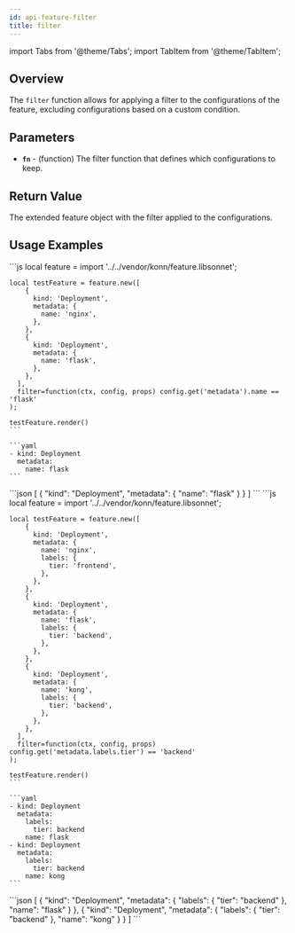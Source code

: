 ```yaml
---
id: api-feature-filter
title: filter
---
```


import Tabs from '@theme/Tabs';
import TabItem from '@theme/TabItem';



## Overview
The `filter` function allows for applying a filter to the configurations of the feature, excluding configurations based on a custom condition.

## Parameters
- **`fn`** - (function) The filter function that defines which configurations to keep.

## Return Value
The extended feature object with the filter applied to the configurations.

## Usage Examples


<Tabs>
    <TabItem value="jsonnet" label="Jsonnet" default>
    ```js
    local feature = import '../../vendor/konn/feature.libsonnet';

    local testFeature = feature.new([
        {
          kind: 'Deployment',
          metadata: {
            name: 'nginx',
          },
        },
        {
          kind: 'Deployment',
          metadata: {
            name: 'flask',
          },
        },
      ],
      filter=function(ctx, config, props) config.get('metadata').name == 'flask'
    );

    testFeature.render()
    ```
  </TabItem>
  <TabItem value="yaml" label="YAML Output">

    ```yaml
    - kind: Deployment
      metadata:
        name: flask
    ```
  </TabItem>
  <TabItem value="json" label="JSON Output">
    ```json
    [
       {
          "kind": "Deployment",
          "metadata": {
             "name": "flask"
          }
       }
    ]
    ```  
    </TabItem>
</Tabs>



<Tabs>
    <TabItem value="jsonnet" label="Jsonnet" default>
    ```js
    local feature = import '../../vendor/konn/feature.libsonnet';

    local testFeature = feature.new([
        {
          kind: 'Deployment',
          metadata: {
            name: 'nginx',
            labels: {
              tier: 'frontend',
            },
          },
        },
        {
          kind: 'Deployment',
          metadata: {
            name: 'flask',
            labels: {
              tier: 'backend',
            },
          },
        },
        {
          kind: 'Deployment',
          metadata: {
            name: 'kong',
            labels: {
              tier: 'backend',
            },
          },
        },
      ],
      filter=function(ctx, config, props) config.get('metadata.labels.tier') == 'backend'
    );

    testFeature.render()
    ```
  </TabItem>
  <TabItem value="yaml" label="YAML Output">

    ```yaml
    - kind: Deployment
      metadata:
        labels:
          tier: backend
        name: flask
    - kind: Deployment
      metadata:
        labels:
          tier: backend
        name: kong
    ```
  </TabItem>
  <TabItem value="json" label="JSON Output">
    ```json
    [
       {
          "kind": "Deployment",
          "metadata": {
             "labels": {
                "tier": "backend"
             },
             "name": "flask"
          }
       },
       {
          "kind": "Deployment",
          "metadata": {
             "labels": {
                "tier": "backend"
             },
             "name": "kong"
          }
       }
    ]
    ```  
    </TabItem>
</Tabs>